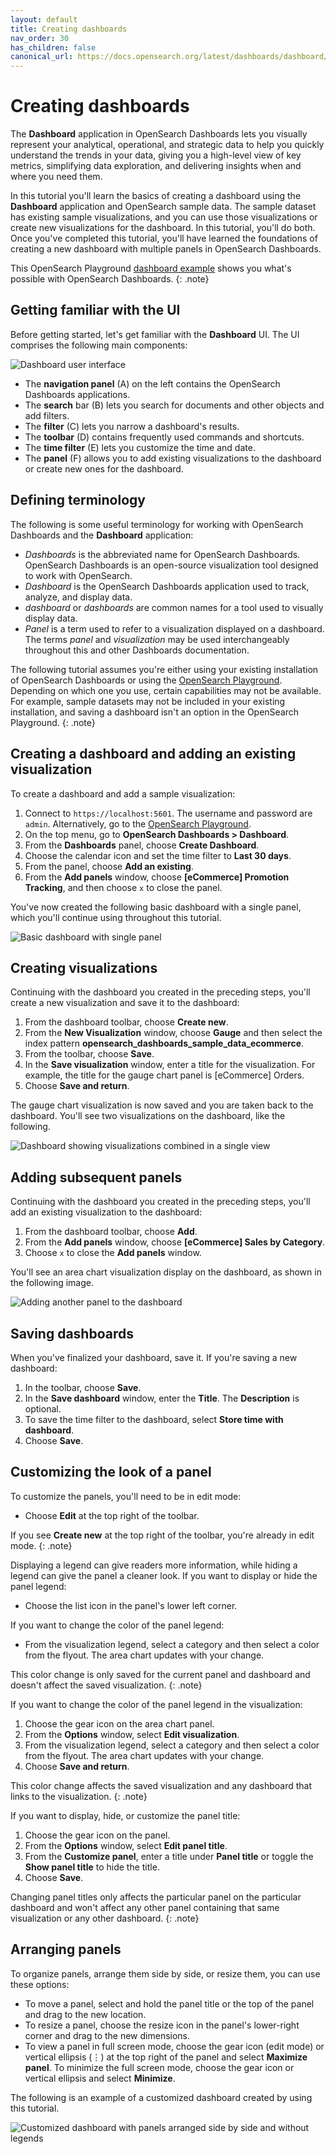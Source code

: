```yaml
---
layout: default
title: Creating dashboards
nav_order: 30
has_children: false
canonical_url: https://docs.opensearch.org/latest/dashboards/dashboard/index/
---
```


# Creating dashboards

The **Dashboard** application in OpenSearch Dashboards lets you visually represent your analytical, operational, and strategic data to help you quickly understand the trends in your data, giving you a high-level view of key metrics, simplifying data exploration, and delivering insights when and where you need them.

In this tutorial you'll learn the basics of creating a dashboard using the **Dashboard** application and OpenSearch sample data. The sample dataset has existing sample visualizations, and you can use those visualizations or create new visualizations for the dashboard. In this tutorial, you'll do both. Once you've completed this tutorial, you'll have learned the foundations of creating a new dashboard with multiple panels in OpenSearch Dashboards. 

This OpenSearch Playground [dashboard example](https://playground.opensearch.org/app/dashboards#/view/722b74f0-b882-11e8-a6d9-e546fe2bba5f?_g=(filters:!(),refreshInterval:(pause:!f,value:900000),time:(from:now-7d,to:now))&_a=(description:'Analyze%20mock%20eCommerce%20orders%20and%20revenue',filters:!(),fullScreenMode:!f,options:(hidePanelTitles:!f,useMargins:!t),query:(language:kuery,query:''),timeRestore:!t,title:'%5BeCommerce%5D%20Revenue%20Dashboard',viewMode:view)) shows you what's possible with OpenSearch Dashboards.
{: .note}

## Getting familiar with the UI

Before getting started, let's get familiar with the **Dashboard** UI. The UI comprises the following main components:

![Dashboard user interface]({{site.url}}{{site.baseurl}}/images/dashboards/dashboard-UI.png)

- The **navigation panel** (A) on the left contains the OpenSearch Dashboards applications.
- The **search** bar (B) lets you search for documents and other objects and add filters.
- The **filter** (C) lets you narrow a dashboard's results.
- The **toolbar** (D) contains frequently used commands and shortcuts.
- The **time filter** (E) lets you customize the time and date.
- The **panel** (F) allows you to add existing visualizations to the dashboard or create new ones for the dashboard.

## Defining terminology

The following is some useful terminology for working with OpenSearch Dashboards and the **Dashboard** application:

- _Dashboards_ is the abbreviated name for OpenSearch Dashboards. OpenSearch Dashboards is an open-source visualization tool designed to work with OpenSearch.
- _Dashboard_ is the OpenSearch Dashboards application used to track, analyze, and display data.
- _dashboard_ or _dashboards_ are common names for a tool used to visually display data.
- _Panel_ is a term used to refer to a visualization displayed on a dashboard. The terms _panel_ and _visualization_ may be used interchangeably throughout this and other Dashboards documentation.

The following tutorial assumes you're either using your existing installation of OpenSearch Dashboards or using the [OpenSearch Playground](https://playground.opensearch.org/app/home#/). Depending on which one you use, certain capabilities may not be available. For example, sample datasets may not be included in your existing installation, and saving a dashboard isn't an option in the OpenSearch Playground.
{: .note}

## Creating a dashboard and adding an existing visualization

To create a dashboard and add a sample visualization:

1. Connect to `https://localhost:5601`. The username and password are `admin`. Alternatively, go to the [OpenSearch Playground](https://playground.opensearch.org/app/home#/).
1. On the top menu, go to **OpenSearch Dashboards > Dashboard**.
1. From the **Dashboards** panel, choose **Create Dashboard**.
1. Choose the calendar icon and set the time filter to **Last 30 days**.
1. From the panel, choose **Add an existing**.
1. From the **Add panels** window, choose **[eCommerce] Promotion Tracking**, and then choose `x` to close the panel.

You've now created the following basic dashboard with a single panel, which you'll continue using throughout this tutorial.

![Basic dashboard with single panel]({{site.url}}{{site.baseurl}}/images/dashboards/dashboard-basic.png)

## Creating visualizations

Continuing with the dashboard you created in the preceding steps, you'll create a new visualization and save it to the dashboard:

1. From the dashboard toolbar, choose **Create new**.
1. From the **New Visualization** window, choose **Gauge** and then select the index pattern **opensearch_dashboards_sample_data_ecommerce**. 
1. From the toolbar, choose **Save**.
1. In the **Save visualization** window, enter a title for the visualization. For example, the title for the gauge chart panel is [eCommerce] Orders.
1. Choose **Save and return**.  

The gauge chart visualization is now saved and you are taken back to the dashboard. You'll see two visualizations on the dashboard, like the following.

![Dashboard showing visualizations combined in a single view]({{site.url}}{{site.baseurl}}/images/dashboards/dashboard-combined.png)

## Adding subsequent panels

Continuing with the dashboard you created in the preceding steps, you'll add an existing visualization to the dashboard:

1. From the dashboard toolbar, choose **Add**.
1. From the **Add panels** window, choose **[eCommerce] Sales by Category**.
1. Choose `x` to close the **Add panels** window. 

You'll see an area chart visualization display on the dashboard, as shown in the following image. 

![Adding another panel to the dashboard]({{site.url}}{{site.baseurl}}/images/dashboards/dashboard-adding-panels.png)

## Saving dashboards

When you've finalized your dashboard, save it. If you're saving a new dashboard:

1. In the toolbar, choose **Save**.
2. In the **Save dashboard** window, enter the **Title**. The **Description** is optional.
3. To save the time filter to the dashboard, select **Store time with dashboard**.
4. Choose **Save**.

## Customizing the look of a panel

To customize the panels, you'll need to be in edit mode:

- Choose **Edit** at the top right of the toolbar. 

If you see **Create new** at the top right of the toolbar, you're already in edit mode.
{: .note}

Displaying a legend can give readers more information, while hiding a legend can give the panel a cleaner look. If you want to display or hide the panel legend:

- Choose the list icon in the panel's lower left corner.

If you want to change the color of the panel legend:

- From the visualization legend, select a category and then select a color from the flyout. The area chart updates with your change.

This color change is only saved for the current panel and dashboard and doesn't affect the saved visualization.
{: .note}

If you want to change the color of the panel legend in the visualization:

1. Choose the gear icon on the area chart panel.
2. From the **Options** window, select **Edit visualization**.
3. From the visualization legend, select a category and then select a color from the flyout. The area chart updates with your change.
4. Choose **Save and return**. 

This color change affects the saved visualization and any dashboard that links to the visualization.
{: .note}

If you want to display, hide, or customize the panel title:

1. Choose the gear icon on the panel.
2. From the **Options** window, select **Edit panel title**.
3. From the **Customize panel**, enter a title under **Panel title** or toggle the **Show panel title** to hide the title.
4. Choose **Save**.

Changing panel titles only affects the particular panel on the particular dashboard and won't affect any other panel containing that same visualization or any other dashboard.
{: .note}

## Arranging panels

To organize panels, arrange them side by side, or resize them, you can use these options:

- To move a panel, select and hold the panel title or the top of the panel and drag to the new location.
- To resize a panel, choose the resize icon in the panel's lower-right corner and drag to the new dimensions.
- To view a panel in full screen mode, choose the gear icon (edit mode) or vertical ellipsis (⋮) at the top right of the panel and select **Maximize panel**. To minimize the full screen mode, choose the gear icon or vertical ellipsis and select **Minimize**.

The following is an example of a customized dashboard created by using this tutorial.

![Customized dashboard with panels arranged side by side and without legends]({{site.url}}{{site.baseurl}}/images/dashboards/dashboard-customized.png)
